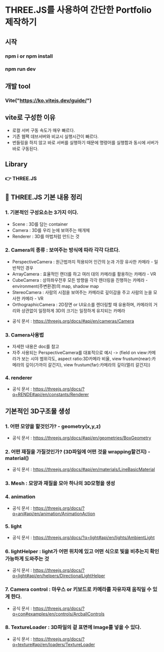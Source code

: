 # THREE.JS를 사용하여 간단한 Portfolio 제작하기
## 시작
### npm i or npm install
### npm run dev

## 개발 tool
### Vite("https://ko.vitejs.dev/guide/")
## vite로 구성한 이유
- 로컬 서버 구동 속도가 매우 빠르다.
- 기존 웹팩 데브서버와 비교시 실행시간이 빠르다.
- 번들링을 하지 않고 바로 서버를 실행하기 때문에 명령어를 실행함과 동시에 서버가 바로 구동된다.
## Library
### 👉 THREE.JS
## 📖 THREE.JS 기본 내용 정리
### 1. 기본적인 구성요소는 3가지 이다.
- Scene : 3D를 담는 container
- Camera : 3D를 우리 눈에 보여주는 매개체
- Renderer : 3D를 마법처럼 만드는 것
### 2. Camera의 종류 : 보여주는 방식에 따라 각각 다르다.
- PerspectiveCamera : 원근법까지 적용되어 인간의 눈과 가장 유사한 카메라 - 일반적인 경우
- ArrayCamera : 효율적인 랜더를 하고 여러 대의 카메라를 활용하는 카메라 - VR
- CubeCamera : 상하좌우전후 모든 방향을 각각 렌더링을 진행하는 카메라 - environment(주변환경)의 map, shadow map
- StereoCamera : 사람의 시점을 보여주는 카메라로 깊이감을 주고 사람의 눈을 모사한 카메라 - VR
- OrthographicCamera : 2D장면 or UI요소를 렌더링할 때 유용하며, 카메라의 거리와 상관없이 일정하게 3D의 크기는 일정하게 유지되는 카메라
* 공식 문서 : https://threejs.org/docs/#api/en/cameras/Camera
### 3. Camera사용법
- 자세한 내용은 doc를 참고
- 자주 사용되는 PerspectiveCamera를 대표적으로 예시
  -> (field on view:카메라가 보는 시야 범위각도, aspect ratio:3D카메라 비율, view frustum(near):카메라의 깊이(가까이 갈건지),
      view frustum(far):카메라의 깊이(멀리 갈건지))
### 4. renderer
- 공식 문서 : https://threejs.org/docs/?q=RENDE#api/en/constants/Renderer

## 기본적인 3D구조물 생성
### 1. 어떤 모양을 할것인가? - geometry(x,y,z)
- 공식 문서 : https://threejs.org/docs/#api/en/geometries/BoxGeometry
### 2. 어떤 재질을 가질것인가? (3D파일에 어떤 것을 wrapping할건지) - material()
- 공식 문서 : https://threejs.org/docs/#api/en/materials/LineBasicMaterial
### 3. Mesh : 모양과 재질을 모아 하나의 3D모형을 생성
### 4. animation
- 공식 문서 : https://threejs.org/docs/?q=ani#api/en/animation/AnimationAction
### 5. light
- 공식 문서 : https://threejs.org/docs/?q=light#api/en/lights/AmbientLight
### 6. lightHelper : light가 어떤 위치에 있고 어떤 식으로 빛을 비추는지 확인가능하게 도와주는 것
- 공식 문서 : https://threejs.org/docs/?q=light#api/en/helpers/DirectionalLightHelper
### 7. Camera control : 마우스 or 키보드로 카메라를 자유자재 움직일 수 있게 한다.
- 공식 문서 : https://threejs.org/docs/?q=con#examples/en/controls/ArcballControls
### 8. TextureLoader : 3D파일의 겉 표면에 Image를 넣을 수 있다.
- 공식 문서 : https://threejs.org/docs/?q=texture#api/en/loaders/TextureLoader
